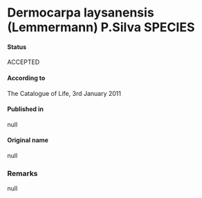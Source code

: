 # Dermocarpa laysanensis (Lemmermann) P.Silva SPECIES

#### Status
ACCEPTED

#### According to
The Catalogue of Life, 3rd January 2011

#### Published in
null

#### Original name
null

### Remarks
null